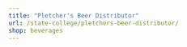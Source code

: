 ```yaml
---
title: "Pletcher's Beer Distributor"
url: /state-college/pletchers-beer-distributor/
shop: beverages
---
```

